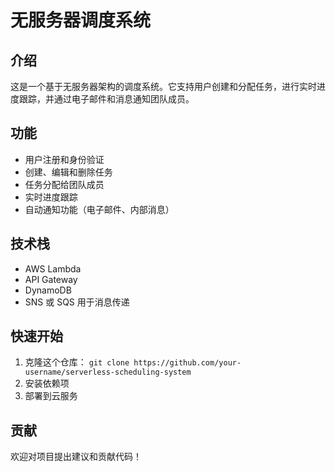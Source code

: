 # 无服务器调度系统

## 介绍
这是一个基于无服务器架构的调度系统。它支持用户创建和分配任务，进行实时进度跟踪，并通过电子邮件和消息通知团队成员。

## 功能
- 用户注册和身份验证
- 创建、编辑和删除任务
- 任务分配给团队成员
- 实时进度跟踪
- 自动通知功能（电子邮件、内部消息）

## 技术栈
- AWS Lambda
- API Gateway
- DynamoDB
- SNS 或 SQS 用于消息传递

## 快速开始
1. 克隆这个仓库： `git clone https://github.com/your-username/serverless-scheduling-system`
2. 安装依赖项
3. 部署到云服务

## 贡献
欢迎对项目提出建议和贡献代码！